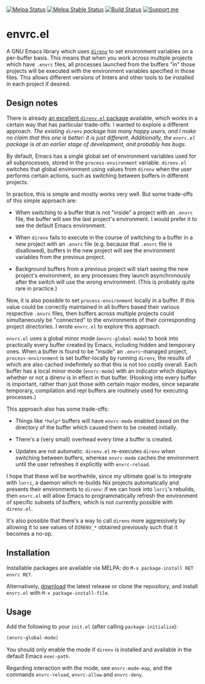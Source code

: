 [![Melpa Status](http://melpa.org/packages/envrc-badge.svg)](http://melpa.org/#/envrc)
[![Melpa Stable Status](http://stable.melpa.org/packages/envrc-badge.svg)](http://stable.melpa.org/#/envrc)
[![Build Status](https://github.com/purcell/envrc/workflows/CI/badge.svg)](https://github.com/purcell/envrc/actions)
<a href="https://www.patreon.com/sanityinc"><img alt="Support me" src="https://img.shields.io/badge/Support%20Me-%F0%9F%92%97-ff69b4.svg"></a>

# envrc.el

A GNU Emacs library which uses [`direnv`](https://direnv.net/) to set
environment variables on a per-buffer basis. This means that when you
work across multiple projects which have `.envrc` files, all processes
launched from the buffers "in" those projects will be executed with
the environment variables specified in those files. This allows
different versions of linters and other tools to be installed in each
project if desired.

## Design notes

There is already [an excellent `direnv.el`
package](https://github.com/wbolster/emacs-direnv) available, which
works in a certain way that has particular trade-offs. I wanted to
explore a different approach. *The existing `direnv` package has many
happy users, and I make no claim that this one is better: it is just
different. Additionally, the `envrc.el` package is at an earlier stage
of development, and probably has bugs.*

By default, Emacs has a single global set of environment variables
used for all subprocesses, stored in the `process-environment`
variable. `direnv.el` switches that global environment using values
from `direnv` when the user performs certain actions, such as
switching between buffers in different projects.

In practice, this is simple and mostly works very well. But some
trade-offs of this simple approach are:

* When switching to a buffer that is not "inside" a project with an
  `.envrc` file, the buffer will see the last project's environment. I
  would prefer it to see the default Emacs environment.

* When `direnv` fails to execute in the course of switching to a
  buffer in a new project with an `.envrc` file (e.g. because that
  `.envrc` file is disallowed), buffers in the new project will see the
  environment variables from the previous project.

* Background buffers from a previous project will start seeing the new
  project's environment, so any processes they launch asynchronously
  after the switch will use the wrong environment. (This is probably
  quite rare in practice.)

Now, it is also possible to set `process-environment` locally in a
buffer. If this value could be correctly maintained in all buffers
based their various respective `.envrc` files, then buffers across
multiple projects could simultaneously be "connected" to the
environments of their corresponding project directories. I wrote
`envrc.el` to explore this approach.

`envrc.el` uses a global minor mode (`envrc-global-mode`) to hook into
practically every buffer created by Emacs, including hidden and
temporary ones. When a buffer is found to be "inside" an
`.envrc`-managed project, `process-environment` is set buffer-locally
by running `direnv`, the results of which are also cached indefinitely
so that this is not too costly overall. Each buffer has a local minor
mode (`envrc-mode`) with an indicator which displays whether or not a
direnv is in effect in that buffer. (Hooking into every buffer is
important, rather than just those with certain major modes, since
separate temporary, compilation and repl buffers are routinely used
for executing processes.)

This approach also has some trade-offs:

* Things like `*help*` buffers will have `envrc-mode` enabled based on
  the directory of the buffer which caused them to be created
  initially.

* There's a (very small) overhead every time a buffer is created.

* Updates are not automatic. `direnv.el` re-executes `direnv` when
  switching between buffers, whereas `envrc-mode` caches the
  environment until the user refreshes it explicitly with
  `envrc-reload`.

I hope that these will be worthwhile, since my ultimate goal is to
integrate with `lorri`, a daemon which re-builds Nix projects
automatically and presents their environments to `direnv`: if we can
hook into `lorri`'s rebuilds, then `envrc.el` will allow Emacs to
programmatically refresh the environment of specific subsets of
buffers, which is not currently possible with `direnv.el`.

It's also possible that there's a way to call `direnv` more
aggressively by allowing it to see values of `DIRENV_*` obtained
previously such that it becomes a no-op.

## Installation

Installable packages are available via MELPA: do
`M-x package-install RET envrc RET`.

Alternatively, [download][]
the latest release or clone the repository, and install
`envrc.el` with `M-x package-install-file`.

## Usage

Add the following to your `init.el` (after calling `package-initialize`):

```el
(envrc-global-mode)
```

You should only enable the mode if `direnv` is installed and available
in the default Emacs `exec-path`.

Regarding interaction with the mode, see `envrc-mode-map`, and the
commands `envrc-reload`, `envrc-allow` and `envrc-deny`.

[download]: https://github.com/purcell/envrc/tags

